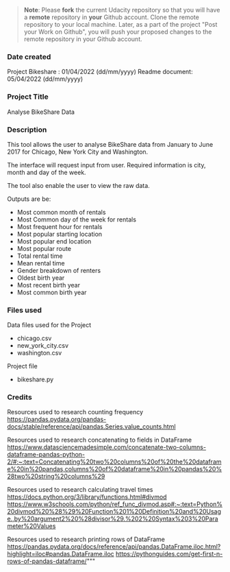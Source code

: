 >**Note**: Please **fork** the current Udacity repository so that you will have a **remote** repository in **your** Github account. Clone the remote repository to your local machine. Later, as a part of the project "Post your Work on Github", you will push your proposed changes to the remote repository in your Github account.

### Date created
Project Bikeshare : 01/04/2022 (dd/mm/yyyy)
Readme document:    05/04/2022 (dd/mm/yyyy)

### Project Title
Analyse BikeShare Data

### Description
This tool allows the user to analyse BikeShare data from January to June 2017
for Chicago, New York City and Washington.

The interface will request input from user.
Required information is city, month and day of the week.

The tool also enable the user to view the raw data.

Outputs are be:
  * Most common month of rentals
  * Most Common day of the week for rentals
  * Most frequent hour for rentals
  * Most popular starting location
  * Most popular end location
  * Most popular route
  * Total rental time
  * Mean rental time
  * Gender breakdown of renters
  * Oldest birth year
  * Most recent birth year
  * Most common birth year


### Files used

Data files used for the Project
  * chicago.csv
  * new_york_city.csv
  * washington.csv

Project file
  * bikeshare.py

### Credits

Resources used to research counting frequency
https://pandas.pydata.org/pandas-docs/stable/reference/api/pandas.Series.value_counts.html

Resources used to research concatenating to fields in DataFrame
https://www.datasciencemadesimple.com/concatenate-two-columns-dataframe-pandas-python-2/#:~:text=Concatenating%20two%20columns%20of%20the%20dataframe%20in%20pandas,columns%20of%20dataframe%20in%20pandas%20%28two%20string%20columns%29

Resources used to research calculating travel times
https://docs.python.org/3/library/functions.html#divmod
https://www.w3schools.com/python/ref_func_divmod.asp#:~:text=Python%20divmod%20%28%29%20Function%201%20Definition%20and%20Usage.,by%20argument2%20%28divisor%29.%202%20Syntax%203%20Parameter%20Values

Resources used to research printing rows of DataFrame
https://pandas.pydata.org/docs/reference/api/pandas.DataFrame.iloc.html?highlight=iloc#pandas.DataFrame.iloc
https://pythonguides.com/get-first-n-rows-of-pandas-dataframe/"""
